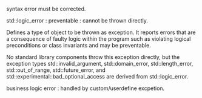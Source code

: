 syntax error must be corrected.

std::logic_error : preventable : cannot be thrown directly.



Defines a type of object to be thrown as exception. 
It reports errors that are a consequence of faulty logic within the program such as violating 
logical preconditions or class invariants and may be preventable.

No standard library components throw this exception directly, 
but the exception types 
std::invalid_argument, 
std::domain_error, 
std::length_error, 
std::out_of_range, 
std::future_error, and 
std::experimental::bad_optional_access 
are derived from std::logic_error. 





business logic error : handled by custom/userdefine excpetion.
